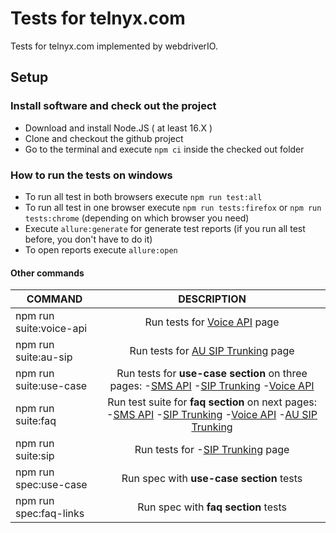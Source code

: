 # Tests for telnyx.com

Tests for telnyx.com implemented by webdriverIO.
## Setup

### Install software and check out the project

- Download and install Node.JS ( at least 16.X )
- Clone and checkout the github project
- Go to the terminal and execute ```npm ci``` inside the checked out folder

### How to run the tests on windows
- To run all test in both browsers execute ```npm run test:all```
- To run all test in one browser execute ```npm run tests:firefox``` or ```npm run tests:chrome``` (depending on which browser you need)
- Execute ```allure:generate``` for generate test reports (if you run all test before, you don't have to do it)
- To open reports execute ```allure:open```

#### Other commands
| COMMAND | DESCRIPTION |
|----------------|:---------:|
| npm run suite:voice-api | Run tests for [Voice API](https://telnyx.com/products/voice-api) page |
| npm run suite:au-sip | Run tests for [AU SIP Trunking](https://telnyx.com/products/voice-api) page |
| npm run suite:use-case | Run tests for **use-case section** on three pages: -[SMS API](https://telnyx.com/products/sms-api)    -[SIP Trunking](https://telnyx.com/products/sip-trunks)    -[Voice API](https://telnyx.com/products/voice-api) |
| npm run suite:faq | Run test suite for **faq section** on next pages: -[SMS API](https://telnyx.com/products/sms-api)    -[SIP Trunking](https://telnyx.com/products/sip-trunks)    -[Voice API](https://telnyx.com/products/voice-api)     -[AU SIP Trunking](https://telnyx.com/products/voice-api) |
| npm run suite:sip | Run tests for -[SIP Trunking](https://telnyx.com/products/sip-trunks) page |
| npm run spec:use-case | Run spec with **use-case section** tests |
| npm run spec:faq-links | Run spec with **faq section** tests |
